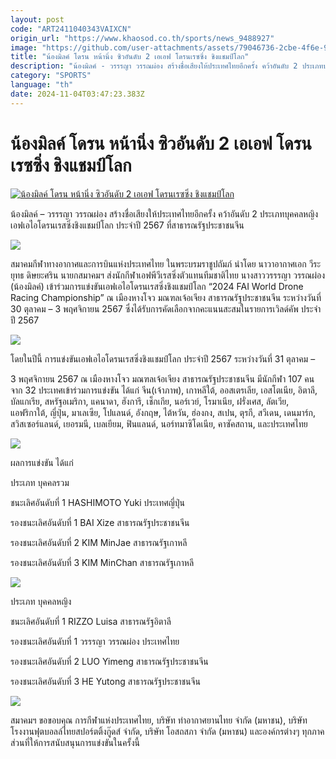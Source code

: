 ```yaml
---
layout: post
code: "ART2411040343VAIXCN"
origin_url: "https://www.khaosod.co.th/sports/news_9488927"
image: "https://github.com/user-attachments/assets/79046736-2cbe-4f6e-99ec-26b7822e9af0"
title: "น้องมิลค์ โดรน หน้านิ่ง ซิวอันดับ 2 เอเอฟ โดรนเรซซิ่ง ชิงแชมป์โลก"
description: "น้องมิลค์ - วรรรญา วรรณผ่อง สร้างชื่อเสียงให้ประเทศไทยอีกครั้ง คว้าอันดับ 2 ประเภทบุคคลหญิง เอฟเอไอโดรนเรสซิ่งชิงแชมป์โลก ประจำปี 256"
category: "SPORTS"
language: "th"
date: 2024-11-04T03:47:23.383Z
---
```


# น้องมิลค์ โดรน หน้านิ่ง ซิวอันดับ 2 เอเอฟ โดรนเรซซิ่ง ชิงแชมป์โลก

[![น้องมิลค์ โดรน หน้านิ่ง ซิวอันดับ 2 เอเอฟ โดรนเรซซิ่ง ชิงแชมป์โลก](https://www.khaosod.co.th/wpapp/uploads/2024/11/2222.jpg "น้องมิลค์ โดรน หน้านิ่ง ซิวอันดับ 2 เอเอฟ โดรนเรซซิ่ง ชิงแชมป์โลก")](https://www.khaosod.co.th/wpapp/uploads/2024/11/2222.jpg)

น้องมิลค์ – วรรรญา วรรณผ่อง สร้างชื่อเสียงให้ประเทศไทยอีกครั้ง คว้าอันดับ 2 ประเภทบุคคลหญิง เอฟเอไอโดรนเรสซิ่งชิงแชมป์โลก ประจำปี 2567 ที่สาธารณรัฐประชาชนจีน

[![](https://www.khaosod.co.th/wpapp/uploads/2024/11/น้องมิลค์-วรรรญา-วรรณผ่อง-2_0-696x464.jpg)](https://www.khaosod.co.th/wpapp/uploads/2024/11/น้องมิลค์-วรรรญา-วรรณผ่อง-2_0.jpg)

สมาคมกีฬาทางอากาศและการบินแห่งประเทศไทย ในพระบรมราชูปถัมภ์ นําโดย นาวาอากาศเอก วีระยุทธ ดิษยะศริน นายกสมาคมฯ ส่งนักกีฬาเอฟพีวีเรสซิ่งตัวแทนทีมชาติไทย นางสาววรรรญา วรรณผ่อง (น้องมิลค์) เข้าร่วมการแข่งขันเอฟเอไอโดรนเรสซิ่งชิงแชมป์โลก “2024 FAI World Drone Racing Championship” ณ เมืองหางโจว มณฑลเจ้อเจียง สาธารณรัฐประชาชนจีน ระหว่างวันที่ 30 ตุลาคม – 3 พฤศจิกายน 2567 ซึ่งได้รับการคัดเลือกจากคะแนนสะสมในรายการเวิลด์คัพ ประจำปี 2567

[![](https://www.khaosod.co.th/wpapp/uploads/2024/11/เอฟเอไอโดรนเรสซิ่งชิงแชมป์โลก-1_0-696x464.jpg)](https://www.khaosod.co.th/wpapp/uploads/2024/11/เอฟเอไอโดรนเรสซิ่งชิงแชมป์โลก-1_0.jpg)

โดยในปีนี้ การแข่งขันเอฟเอไอโดรนเรสซิ่งชิงแชมป์โลก ประจำปี 2567 ระหว่างวันที่ 31 ตุลาคม –

3 พฤศจิกายน 2567 ณ เมืองหางโจว มณฑลเจ้อเจียง สาธารณรัฐประชาชนจีน มีนักกีฬา 107 คน จาก 32 ประเทศเข้าร่วมการแข่งขัน ได้แก่ จีน(เจ้าภาพ), เกาหลีใต้, ออสเตรเลีย, เอสโตเนีย, อิตาลี, บัลแกเรีย, สหรัฐอเมริกา, แคนาดา, ฮังการี, เช็กเกีย, นอร์เวย์, โรมาเนีย, ฝรั่งเศส, ลัตเวีย, แอฟริกาใต้, ญี่ปุ่น, มาเลเซีย, โปแลนด์, อังกฤษ, ไต้หวัน, ฮ่องกง, สเปน, ตุรกี, สวีเดน, เดนมาร์ก, สวิสเซอร์แลนด์, เยอรมนี, เบลเยียม, ฟินแลนด์, นอร์ทมาซิโดเนีย, คาซัคสถาน, และประเทศไทย

[![](https://www.khaosod.co.th/wpapp/uploads/2024/11/เอฟเอไอโดรนเรสซิ่งชิงแชมป์โลก-3_0-530x696.jpg)](https://www.khaosod.co.th/wpapp/uploads/2024/11/เอฟเอไอโดรนเรสซิ่งชิงแชมป์โลก-3_0.jpg)

ผลการแข่งขัน ได้แก่

ประเภท บุคคลรวม

ชนะเลิศอันดับที่ 1 HASHIMOTO Yuki ประเทศญี่ปุ่น

รองชนะเลิศอันดับที่ 1 BAI Xize สาธารณรัฐประชาชนจีน

รองชนะเลิศอันดับที่ 2 KIM MinJae สาธารณรัฐเกาหลี

รองชนะเลิศอันดับที่ 3 KIM MinChan สาธารณรัฐเกาหลี

[![](https://www.khaosod.co.th/wpapp/uploads/2024/11/น้องมิลค์-วรรรญา-วรรณผ่อง-นาวาอากาศเอก-วีร-696x464.jpg)](https://www.khaosod.co.th/wpapp/uploads/2024/11/น้องมิลค์-วรรรญา-วรรณผ่อง-นาวาอากาศเอก-วีร.jpg)

ประเภท บุคคลหญิง

ชนะเลิศอันดับที่ 1 RIZZO Luisa สาธารณรัฐอิตาลี

รองชนะเลิศอันดับที่ 1 วรรรญา วรรณผ่อง ประเทศไทย

รองชนะเลิศอันดับที่ 2 LUO Yimeng สาธารณรัฐประชาชนจีน

รองชนะเลิศอันดับที่ 3 HE Yutong สาธารณรัฐประชาชนจีน

[![](https://www.khaosod.co.th/wpapp/uploads/2024/11/เอฟเอไอโดรนเรสซิ่งชิงแชมป์โลก-2_0-696x464.jpg)](https://www.khaosod.co.th/wpapp/uploads/2024/11/เอฟเอไอโดรนเรสซิ่งชิงแชมป์โลก-2_0.jpg)

สมาคมฯ ขอขอบคุณ การกีฬาแห่งประเทศไทย, บริษัท ท่าอากาศยานไทย จำกัด (มหาชน), บริษัท โรงงานฟุตบอลล์ไทยสปอร์ตติ้งกู๊ดส์ จำกัด, บริษัท โอสถสภา จำกัด (มหาชน) และองค์กรต่างๆ ทุกภาคส่วนที่ให้การสนับสนุนการแข่งขันในครั้งนี้